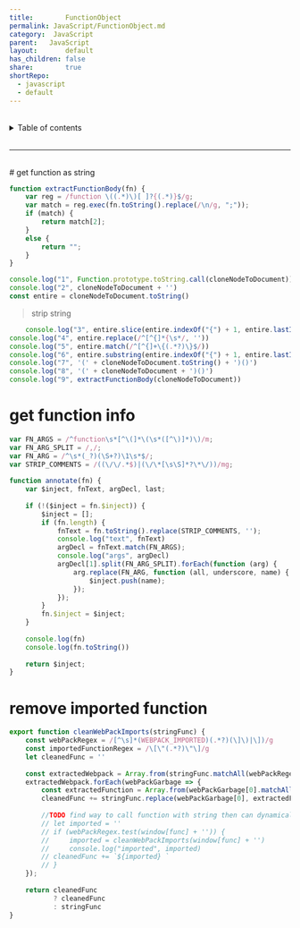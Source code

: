 ```yaml
---  
title:        FunctionObject  
permalink: JavaScript/FunctionObject.md  
category:  JavaScript  
parent:   JavaScript  
layout:       default  
has_children: false  
share:        true  
shortRepo:  
  - javascript  
  - default            
---  
```

  
  
<br/>            
  
<details markdown="block">                  
<summary>                  
Table of contents                  
</summary>                  
{: .text-delta }                  
1. TOC                  
{:toc}                  
</details>                  
  
<br/>                  
  
***                  
  
<br/>  
# get function as string  
  
>  
  
```javascript  
function extractFunctionBody(fn) {  
    var reg = /function \((.*)\)[ ]?{(.*)}$/g;  
    var match = reg.exec(fn.toString().replace(/\n/g, ";"));  
    if (match) {  
        return match[2];  
    }  
    else {  
        return "";  
    }  
}  
```  
  
```javascript  
console.log("1", Function.prototype.toString.call(cloneNodeToDocument))  
console.log("2", cloneNodeToDocument + '')  
const entire = cloneNodeToDocument.toString()  
```  
  
> strip string  
  
```javascript  
    console.log("3", entire.slice(entire.indexOf("{") + 1, entire.lastIndexOf("}")))  
console.log("4", entire.replace(/^[^{]*{\s*/, ''))  
console.log("5", entire.match(/^[^{]+\{(.*?)\}$/))  
console.log("6", entire.substring(entire.indexOf("{") + 1, entire.lastIndexOf("}")))  
console.log("7", '(' + cloneNodeToDocument.toString() + ')()')  
console.log("8", '(' + cloneNodeToDocument + ')()')  
console.log("9", extractFunctionBody(cloneNodeToDocument))  
```  
  
# get function info  
  
```javascript  
var FN_ARGS = /^function\s*[^\(]*\(\s*([^\)]*)\)/m;  
var FN_ARG_SPLIT = /,/;  
var FN_ARG = /^\s*(_?)(\S+?)\1\s*$/;  
var STRIP_COMMENTS = /((\/\/.*$)|(\/\*[\s\S]*?\*\/))/mg;  
  
function annotate(fn) {  
    var $inject, fnText, argDecl, last;  
  
    if (!($inject = fn.$inject)) {  
        $inject = [];  
        if (fn.length) {  
            fnText = fn.toString().replace(STRIP_COMMENTS, '');  
            console.log("text", fnText)  
            argDecl = fnText.match(FN_ARGS);  
            console.log("args", argDecl)  
            argDecl[1].split(FN_ARG_SPLIT).forEach(function (arg) {  
                arg.replace(FN_ARG, function (all, underscore, name) {  
                    $inject.push(name);  
                });  
            });  
        }  
        fn.$inject = $inject;  
    }  
  
    console.log(fn)  
    console.log(fn.toString())  
  
    return $inject;  
}  
```  
  
# remove imported function  
  
```javascript  
export function cleanWebPackImports(stringFunc) {  
    const webPackRegex = /[^\s]*(WEBPACK_IMPORTED)(.*?)(\]\)|\])/g  
    const importedFunctionRegex = /\[\"(.*?)\"\]/g  
    let cleanedFunc = ''  
  
    const extractedWebpack = Array.from(stringFunc.matchAll(webPackRegex))  
    extractedWebpack.forEach(webPackGarbage => {  
        const extractedFunction = Array.from(webPackGarbage[0].matchAll(importedFunctionRegex), x => x[1])  
        cleanedFunc += stringFunc.replace(webPackGarbage[0], extractedFunction)  
  
        //TODO find way to call function with string then can dynamically add used imports  
        // let imported = ''  
        // if (webPackRegex.test(window[func] + '')) {  
        //     imported = cleanWebPackImports(window[func] + '')  
        //     console.log("imported", imported)  
        // cleanedFunc += `${imported} `  
        // }  
    });  
  
    return cleanedFunc  
           ? cleanedFunc  
           : stringFunc  
}  
```